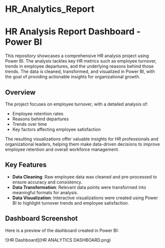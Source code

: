 # HR_Analytics_Report

# HR Analysis Report Dashboard - Power BI

This repository showcases a comprehensive HR analysis project using Power BI. The analysis tackles key HR metrics such as employee turnover, trends in employee departures, and the underlying reasons behind those trends. The data is cleaned, transformed, and visualized in Power BI, with the goal of providing actionable insights for organizational growth.

## Overview

The project focuses on employee turnover, with a detailed analysis of:
- Employee retention rates
- Reasons behind departures
- Trends over time
- Key factors affecting employee satisfaction

The resulting visualizations offer valuable insights for HR professionals and organizational leaders, helping them make data-driven decisions to improve employee retention and overall workforce management.

## Key Features
- **Data Cleaning**: Raw employee data was cleaned and pre-processed to ensure accuracy and consistency.
- **Data Transformation**: Relevant data points were transformed into meaningful formats for analysis.
- **Data Visualization**: Interactive visualizations were created using Power BI to highlight turnover trends and employee satisfaction.

## Dashboard Screenshot

Here is a preview of the dashboard created in Power BI:

![HR Dashboard](HR ANALYTICS DASHBOARD.png)
